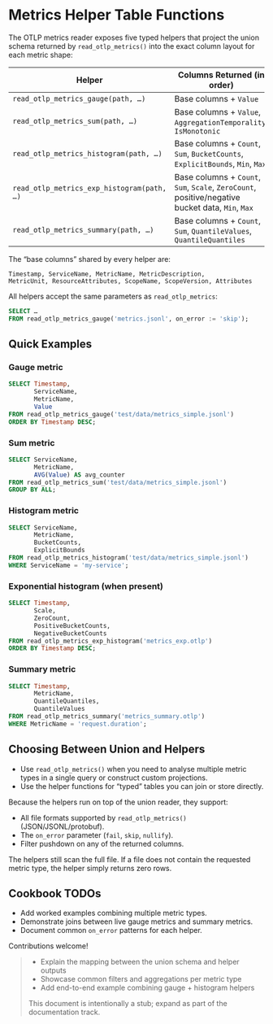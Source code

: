 # Metrics Helper Table Functions

The OTLP metrics reader exposes five typed helpers that project the union schema
returned by `read_otlp_metrics()` into the exact column layout for each metric
shape:

| Helper                                | Columns Returned (in order)                                                                |
|---------------------------------------|---------------------------------------------------------------------------------------------|
| `read_otlp_metrics_gauge(path, …)`    | Base columns + `Value`                                                                     |
| `read_otlp_metrics_sum(path, …)`      | Base columns + `Value`, `AggregationTemporality`, `IsMonotonic`                            |
| `read_otlp_metrics_histogram(path, …)`| Base columns + `Count`, `Sum`, `BucketCounts`, `ExplicitBounds`, `Min`, `Max`              |
| `read_otlp_metrics_exp_histogram(path, …)` | Base columns + `Count`, `Sum`, `Scale`, `ZeroCount`, positive/negative bucket data, `Min`, `Max` |
| `read_otlp_metrics_summary(path, …)`  | Base columns + `Count`, `Sum`, `QuantileValues`, `QuantileQuantiles`                       |

The “base columns” shared by every helper are:

```
Timestamp, ServiceName, MetricName, MetricDescription,
MetricUnit, ResourceAttributes, ScopeName, ScopeVersion, Attributes
```

All helpers accept the same parameters as `read_otlp_metrics`:

```sql
SELECT …
FROM read_otlp_metrics_gauge('metrics.jsonl', on_error := 'skip');
```

## Quick Examples

### Gauge metric

```sql
SELECT Timestamp,
       ServiceName,
       MetricName,
       Value
FROM read_otlp_metrics_gauge('test/data/metrics_simple.jsonl')
ORDER BY Timestamp DESC;
```

### Sum metric

```sql
SELECT ServiceName,
       MetricName,
       AVG(Value) AS avg_counter
FROM read_otlp_metrics_sum('test/data/metrics_simple.jsonl')
GROUP BY ALL;
```

### Histogram metric

```sql
SELECT ServiceName,
       MetricName,
       BucketCounts,
       ExplicitBounds
FROM read_otlp_metrics_histogram('test/data/metrics_simple.jsonl')
WHERE ServiceName = 'my-service';
```

### Exponential histogram (when present)

```sql
SELECT Timestamp,
       Scale,
       ZeroCount,
       PositiveBucketCounts,
       NegativeBucketCounts
FROM read_otlp_metrics_exp_histogram('metrics_exp.otlp')
ORDER BY Timestamp DESC;
```

### Summary metric

```sql
SELECT Timestamp,
       MetricName,
       QuantileQuantiles,
       QuantileValues
FROM read_otlp_metrics_summary('metrics_summary.otlp')
WHERE MetricName = 'request.duration';
```

## Choosing Between Union and Helpers

- Use `read_otlp_metrics()` when you need to analyse multiple metric types in
  a single query or construct custom projections.
- Use the helper functions for “typed” tables you can join or store directly.

Because the helpers run on top of the union reader, they support:

- All file formats supported by `read_otlp_metrics()` (JSON/JSONL/protobuf).
- The `on_error` parameter (`fail`, `skip`, `nullify`).
- Filter pushdown on any of the returned columns.

The helpers still scan the full file. If a file does not contain the requested
metric type, the helper simply returns zero rows.

## Cookbook TODOs

- Add worked examples combining multiple metric types.
- Demonstrate joins between live gauge metrics and summary metrics.
- Document common `on_error` patterns for each helper.

Contributions welcome!
>
> - Explain the mapping between the union schema and helper outputs
> - Showcase common filters and aggregations per metric type
> - Add end-to-end example combining gauge + histogram helpers
>
> This document is intentionally a stub; expand as part of the documentation track.
